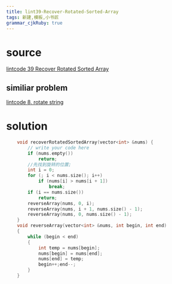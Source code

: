 ```yaml
---
title: lint39-Recover-Rotated-Sorted-Array
tags: 新建,模板,小书匠
grammar_cjkRuby: true
---
```



# source
[lintcode 39 Recover Rotated Sorted Array](http://www.lintcode.com/en/problem/recover-rotated-sorted-array/)
## similiar problem 

[lintcode 8. rotate string](http://www.lintcode.com/en/problem/rotate-string/)


# solution

```cpp
    void recoverRotatedSortedArray(vector<int> &nums) {
        // write your code here
        if (nums.empty())
            return;
        //先找到旋转的位置;
        int i = 0;
        for (; i < nums.size(); i++)
            if (nums[i] > nums[i + 1])
                break;
        if (i == nums.size())
            return;
        reverseArray(nums, 0, i);
        reverseArray(nums, i + 1, nums.size() - 1);
        reverseArray(nums, 0, nums.size() - 1);
    }
    void reverseArray(vector<int> &nums, int begin, int end)
    {
        while (begin < end)
        {
            int temp = nums[begin];
            nums[begin] = nums[end];
            nums[end] = temp;
            begin++;end--;
        }
    }
```
